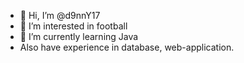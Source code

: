 - 👋 Hi, I’m @d9nnY17
- 👀 I’m interested in football 
- 🌱 I’m currently learning Java
- Also have experience in database, web-application.

<!---
d9nnY17/d9nnY17 is a ✨ special ✨ repository because its `README.md` (this file) appears on your GitHub profile.
You can click the Preview link to take a look at your changes.
--->
